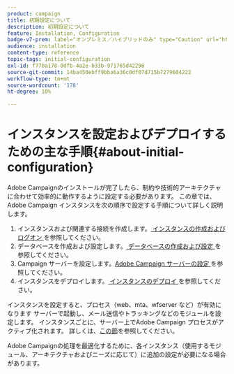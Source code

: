 ```yaml
---
product: campaign
title: 初期設定について
description: 初期設定について
feature: Installation, Configuration
badge-v7-prem: label="オンプレミス／ハイブリッドのみ" type="Caution" url="https://experienceleague.adobe.com/docs/campaign-classic/using/installing-campaign-classic/architecture-and-hosting-models/hosting-models-lp/hosting-models.html?lang=ja" tooltip="オンプレミスデプロイメントとハイブリッドデプロイメントにのみ適用されます"
audience: installation
content-type: reference
topic-tags: initial-configuration
exl-id: f77ba178-0dfb-4a2e-b33b-971765d42298
source-git-commit: 14ba450ebff9bba6a36c0df07d715b7279604222
workflow-type: tm+mt
source-wordcount: '178'
ht-degree: 10%

---
```


# インスタンスを設定およびデプロイするための主な手順{#about-initial-configuration}



Adobe Campaignのインストールが完了したら、制約や技術的アーキテクチャに合わせて効率的に動作するように設定する必要があります。 この章では、Adobe Campaign インスタンスを次の順序で設定する手順について詳しく説明します。

1. インスタンスおよび関連する接続を作成します。[ インスタンスの作成およびログオン ](../../installation/using/creating-an-instance-and-logging-on.md) を参照してください。
1. データベースを作成および設定します。[ データベースの作成および設定 ](../../installation/using/creating-and-configuring-the-database.md) を参照してください。
1. Campaign サーバーを設定します。[Adobe Campaign サーバーの設定 ](../../installation/using/configuring-campaign-server.md) を参照してください。
1. インスタンスをデプロイします。[ インスタンスのデプロイ ](../../installation/using/deploying-an-instance.md) を参照してください。

インスタンスを設定すると、プロセス（web、mta、wfserver など）が有効になります サーバーで起動し、メール送信やトラッキングなどのモジュールを設定します。 インスタンスごとに、サーバー上でAdobe Campaign プロセスがアクティブ化されます。 詳しくは、[この節](../../installation/using/configuring-campaign-server.md#enabling-processes)を参照してください。

Adobe Campaignの処理を最適化するために、各インスタンス（使用するモジュール、アーキテクチャおよびニーズに応じて）に追加の設定が必要になる場合があります。

